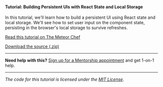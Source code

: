 #### Tutorial: Building Persistent UIs with React State and Local Storage

In this tutorial, we'll learn how to build a persistent UI using React state and local storage. We'll see how to set user input on the component state, persisting in the browser's local storage to survive refreshes.

[Read this tutorial on The Meteor Chef](https://themeteorchef.com/tutorials/building-persistent-uis-with-react-state-and-local-storage)  

[Download the source (.zip)](https://github.com/themeteorchef/building-persistent-uis-with-react-state-and-local-storage/archive/master.zip)

---

**Need help with this?** [Sign up for a Mentorship appointment](https://themeteorchef.com/mentorship?readme=building-persistent-uis-with-react-state-and-local-storage) and get 1-on-1 help.

---

_The code for this tutorial is licensed under the [MIT License](http://opensource.org/licenses/MIT)_.
